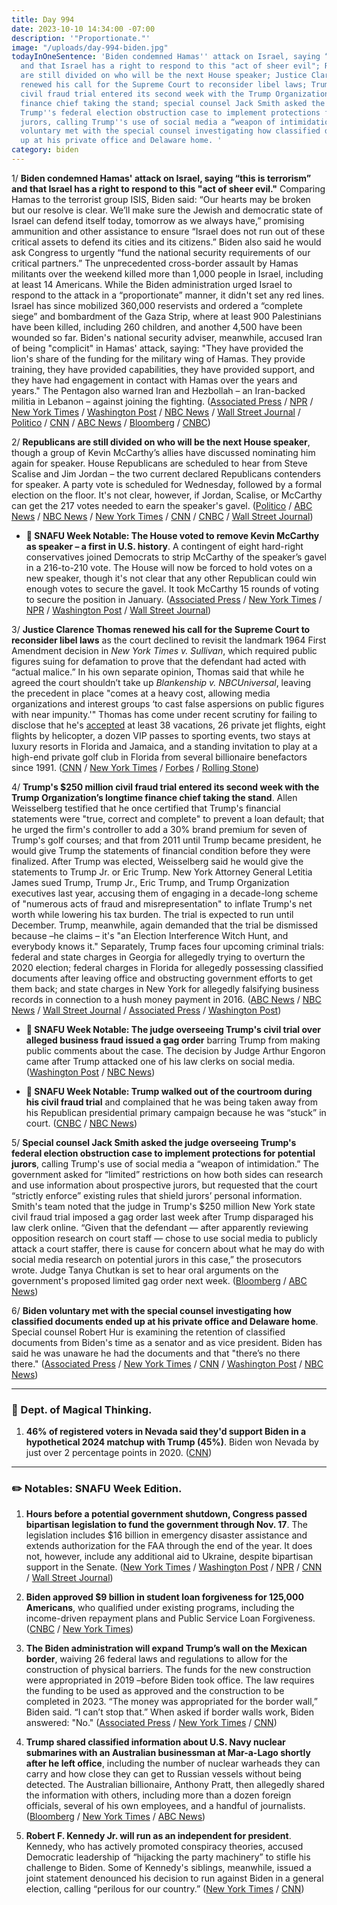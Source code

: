```yaml
---
title: Day 994
date: 2023-10-10 14:34:00 -07:00
description: '"Proportionate."'
image: "/uploads/day-994-biden.jpg"
todayInOneSentence: 'Biden condemned Hamas'' attack on Israel, saying “this is terrorism”
  and that Israel has a right to respond to this "act of sheer evil"; Republicans
  are still divided on who will be the next House speaker; Justice Clarence Thomas
  renewed his call for the Supreme Court to reconsider libel laws; Trump''s $250 million
  civil fraud trial entered its second week with the Trump Organization’s longtime
  finance chief taking the stand; special counsel Jack Smith asked the judge overseeing
  Trump''s federal election obstruction case to implement protections for potential
  jurors, calling Trump''s use of social media a “weapon of intimidation”; and Biden
  voluntary met with the special counsel investigating how classified documents ended
  up at his private office and Delaware home. '
category: biden
---
```


1/ **Biden condemned Hamas' attack on Israel, saying “this is terrorism” and that Israel has a right to respond to this "act of sheer evil."** Comparing Hamas to the terrorist group ISIS, Biden said: “Our hearts may be broken but our resolve is clear. We’ll make sure the Jewish and democratic state of Israel can defend itself today, tomorrow as we always have,” promising ammunition and other assistance to ensure “Israel does not run out of these critical assets to defend its cities and its citizens.” Biden also said he would ask Congress to urgently “fund the national security requirements of our critical partners.” The unprecedented cross-border assault by Hamas militants over the weekend killed more than 1,000 people in Israel, including at least 14 Americans. While the Biden administration urged Israel to respond to the attack in a “proportionate” manner, it didn't set any red lines. Israel has since mobilized 360,000 reservists and ordered a “complete siege” and bombardment of the Gaza Strip, where at least 900 Palestinians have been killed, including 260 children, and another 4,500 have been wounded so far. Biden's national security adviser, meanwhile, accused Iran of being "complicit" in Hamas' attack, saying: "They have provided the lion's share of the funding for the military wing of Hamas. They provide training, they have provided capabilities, they have provided support, and they have had engagement in contact with Hamas over the years and years." The Pentagon also warned Iran and Hezbollah – an Iran-backed militia in Lebanon – against joining the fighting. ([Associated Press](https://apnews.com/article/biden-israel-hamas-war-ae0217d2317002ddca003017df85e04f) / [NPR](https://www.npr.org/2023/10/10/1204861972/biden-will-address-the-nation-on-the-israel-attack) / [New York Times](https://www.nytimes.com/live/2023/10/10/world/israel-hamas-war-gaza) / [Washington Post](https://www.washingtonpost.com/world/2023/10/10/israel-hamas-war-gaza-attack-updates/) / [NBC News](https://www.nbcnews.com/politics/white-house/biden-delivers-remarks-israel-hamas-war-white-house-rcna119647) / [Wall Street Journal](https://www.wsj.com/livecoverage/israel-hamas-war-gaza) / [Politico](https://www.politico.com/news/2023/10/10/us-israel-response-hamas-00120733) / [CNN](https://www.cnn.com/middleeast/live-news/israel-hamas-war-gaza-10-10-23/index.html) / [ABC News](https://abcnews.go.com/International/live-updates/israel-gaza-hamas/?id=103804516) / [Bloomberg](https://www.bloomberg.com/news/articles/2023-10-10/biden-says-us-surging-military-aid-to-israel-following-attack?srnd=premium&sref=MIBMEEoj) / [CNBC](https://www.cnbc.com/2023/10/10/israel-hamas-gaza-live-updates.html))

2/ **Republicans are still divided on who will be the next House speaker**, though a group of Kevin McCarthy’s allies have discussed nominating him again for speaker. House Republicans are scheduled to hear from Steve Scalise and Jim Jordan – the two current declared Republicans contenders for speaker. A party vote is scheduled for Wednesday, followed by a formal election on the floor. It's not clear, however, if Jordan, Scalise, or McCarthy can get the 217 votes needed to earn the speaker's gavel. ([Politico](https://www.politico.com/live-updates/2023/10/10/congress/mccarthy-speaker-vote-israel-math-00120720) / [ABC News](https://abcnews.go.com/Politics/republicans-divided-house-speaker-amid-mounting-pressure/story?id=103860118) / [NBC News](https://www.nbcnews.com/politics/congress/live-blog/house-speaker-vote-live-updates-rcna119454) / [New York Times](https://www.nytimes.com/2023/10/09/us/politics/mccarthy-speaker.html) / [CNN](https://www.cnn.com/2023/10/10/politics/house-speaker-fight-latest/index.html) / [CNBC](https://www.cnbc.com/2023/10/10/scalise-and-jordan-vie-to-replace-mccarthy-in-house-speaker-race.html) / [Wall Street Journal](https://www.wsj.com/politics/steve-scalise-jim-jordan-to-make-pitches-for-house-speaker-as-gop-worries-grow-25cae8e6))

* **📌 SNAFU Week Notable: The House voted to remove Kevin McCarthy as speaker – a first in U.S. history**. A contingent of eight hard-right conservatives joined Democrats to strip McCarthy of the speaker’s gavel in a 216-to-210 vote. The House will now be forced to hold votes on a new speaker, though it's not clear that any other Republican could win enough votes to secure the gavel. It took McCarthy 15 rounds of voting to secure the position in January. ([Associated Press](https://apnews.com/article/mccarthy-gaetz-speaker-motion-to-vacate-congress-327e294a39f8de079ef5e4abfb1fa555) / [New York Times](https://www.nytimes.com/live/2023/10/03/us/mccarthy-gaetz-speaker-news) / [NPR](https://www.npr.org/2023/10/03/1203310040/mccarthy-gaetz-speaker-news) / [Washington Post](https://www.washingtonpost.com/politics/2023/10/03/kevin-mccarthy-house-speaker-vote-2/) / [Wall Street Journal](https://www.wsj.com/livecoverage/house-speaker-vote-kevin-mccarthy-matt-gaetz))

3/ **Justice Clarence Thomas renewed his call for the Supreme Court to reconsider libel laws** as the court declined to revisit the landmark 1964 First Amendment decision in *New York Times v. Sullivan*, which required public figures suing for defamation to prove that the defendant had acted with “actual malice.” In his own separate opinion, Thomas said that while he agreed the court shouldn’t take up *Blankenship v. NBCUniversal*, leaving the precedent in place "comes at a heavy cost, allowing media organizations and interest groups ‘to cast false aspersions on public figures with near impunity.'" Thomas has come under recent scrutiny for failing to disclose that he's [accepted](https://whatthefuckjusthappenedtoday.com/2023/08/10/day-933/#1-supreme-court-justice-clarence-tho) at least 38 vacations, 26 private jet flights, eight flights by helicopter, a dozen VIP passes to sporting events, two stays at luxury resorts in Florida and Jamaica, and a standing invitation to play at a high-end private golf club in Florida from several billionaire benefactors since 1991. ([CNN](https://www.cnn.com/2023/10/10/politics/new-york-times-sullivan-libel-defamation-law-supreme-court-case/index.html) / [New York Times](https://www.nytimes.com/2023/10/10/us/clarence-thomas-libel-supreme-court.html) / [Forbes](https://www.forbes.com/sites/alisondurkee/2023/10/10/supreme-court-rejects-defamation-case-but-clarence-thomas-still-wants-to-make-it-harder-for-media-to-cast-false-aspersions/?sh=7bab57b11002) / [Rolling Stone](https://www.rollingstone.com/politics/politics-news/clarence-thomas-challenge-landmark-defamation-ruling-1234850483/))

4/ **Trump's $250 million civil fraud trial entered its second week with the Trump Organization’s longtime finance chief taking the stand**. Allen Weisselberg testified that he once certified that Trump's financial statements were "true, correct and complete" to prevent a loan default; that he urged the firm's controller to add a 30% brand premium for seven of Trump's golf courses; and  that from 2011 until Trump became president, he would give Trump the statements of financial condition before they were finalized. After Trump was elected, Weisselberg said he would give the statements to Trump Jr. or Eric Trump. New York Attorney General Letitia James sued Trump, Trump Jr., Eric Trump, and Trump Organization executives last year, accusing them of engaging in a decade-long scheme of "numerous acts of fraud and misrepresentation" to inflate Trump's net worth while lowering his tax burden. The trial is expected to run until December. Trump, meanwhile, again demanded that the trial be dismissed because –he claims – it's "an Election Interference Witch Hunt, and everybody knows it." Separately, Trump faces four upcoming criminal trials: federal and state charges in Georgia for allegedly trying to overturn the 2020 election; federal charges in Florida for allegedly possessing classified documents after leaving office and obstructing government efforts to get them back; and state charges in New York for allegedly falsifying business records in connection to a hush money payment in 2016. ([ABC News](https://abcnews.go.com/US/live-updates/trump-fraud-trial/?id=103642561) / [NBC News](https://www.nbcnews.com/politics/live-blog/trump-fraud-trial-live-updates-rcna119250) / [Wall Street Journal](https://www.wsj.com/us-news/former-trump-finance-chief-in-testimony-says-penthouse-assets-were-overvalued-7cedc1a0) / [Associated Press](https://apnews.com/article/donald-trump-letitia-james-fraud-new-york-71df7b5f1e4d3c89937efa77e2922914) / [Washington Post](https://www.washingtonpost.com/politics/2023/10/10/trump-fraud-trial-property-value-wealth/))

* **📌 SNAFU Week Notable: The judge overseeing Trump's civil trial over alleged business fraud issued a gag order** barring Trump from making public comments about the case. The decision by Judge Arthur Engoron came after Trump attacked one of his law clerks on social media. ([Washington Post](https://www.washingtonpost.com/politics/2023/10/03/trump-civil-fraud-trial-ny/) / [NBC News](https://www.nbcnews.com/politics/live-blog/trump-fraud-trial-live-updates-rcna118408))

* **📌 SNAFU Week Notable: Trump walked out of the courtroom during his civil fraud trial** and complained that he was being taken away from his Republican presidential primary campaign because he was “stuck” in court. ([CNBC](https://www.cnbc.com/2023/10/05/trump-ordered-to-give-info-on-ny-businesses-amid-possible-dissolution.html) / [NBC News](https://www.nbcnews.com/news/live-blog/rcna118694))

5/ **Special counsel Jack Smith asked the judge overseeing Trump's federal election obstruction case to implement protections for potential jurors**, calling Trump's use of social media a “weapon of intimidation.” The government asked for “limited” restrictions on how both sides can research and use information about prospective jurors, but requested that the court “strictly enforce” existing rules that shield jurors’ personal information. Smith's team noted that the judge in Trump's $250 million New York state civil fraud trial imposed a gag order last week after Trump disparaged his law clerk online. “Given that the defendant — after apparently reviewing opposition research on court staff — chose to use social media to publicly attack a court staffer, there is cause for concern about what he may do with social media research on potential jurors in this case,” the prosecutors wrote. Judge Tanya Chutkan is set to hear oral arguments on the government's proposed limited gag order next week. ([Bloomberg](https://www.bloomberg.com/news/articles/2023-10-10/trump-jurors-need-extra-protection-in-2020-case-prosecutors-say?srnd=premium&sref=MIBMEEoj) / [ABC News](https://abcnews.go.com/US/citing-trumps-social-posts-special-counsel-asks-judge/story?id=103865312))

6/ **Biden voluntary met with the special counsel investigating how classified documents ended up at his private office and Delaware home**. Special counsel Robert Hur is examining the retention of classified documents from Biden's time as a senator and as vice president. Biden has said he was unaware he had the documents and that "there’s no there there." ([Associated Press](https://apnews.com/article/biden-special-counsel-classified-documents-025f25d04a5c0e45d758fbaaa2f231b8) / [New York Times](https://www.nytimes.com/2023/10/09/us/special-counsel-biden-interview.html) / [CNN](https://www.cnn.com/2023/10/09/politics/joe-biden-special-counsel-hur-interview-documents-probe) / [Washington Post](https://www.washingtonpost.com/national-security/2023/10/09/biden-classified-documents-interview/) / [NBC News](https://www.nbcnews.com/politics/joe-biden/biden-interviewed-special-counsel-classified-documents-investigation-rcna119618))

---

### 🔮 Dept. of Magical Thinking.

1. **46% of registered voters in Nevada said they'd support Biden in a hypothetical 2024 matchup with Trump (45%)**. Biden won Nevada by just over 2 percentage points in 2020. ([CNN](https://www.cnn.com/2023/10/10/politics/cnn-poll-nevada/index.html))

---

### ✏️ Notables: SNAFU Week Edition.

1. **Hours before a potential government shutdown, Congress passed bipartisan legislation to fund the government through Nov. 17**. The legislation includes $16 billion in emergency disaster assistance and extends authorization for the FAA through the end of the year. It does not, however, include any additional aid to Ukraine, despite bipartisan support in the Senate. ([New York Times](https://www.nytimes.com/live/2023/09/30/us/government-shutdown-news) / [Washington Post](https://www.washingtonpost.com/politics/2023/09/30/government-shutdown-updates/) / [NPR](https://www.npr.org/2023/09/30/1202839419/house-and-senate-race-to-find-agreement-ahead-shutdown-deadline) / [CNN](https://www.cnn.com/webview/politics/live-news/government-shutdown-deadline-09-30-23/index.html) / [Wall Street Journal](https://www.wsj.com/politics/policy/federal-government-shutdown-deadline-d714a1ef))

2. **Biden approved $9 billion in student loan forgiveness for 125,000 Americans**, who qualified under existing programs, including the income-driven repayment plans and Public Service Loan Forgiveness. ([CNBC](https://www.cnbc.com/2023/10/04/biden-cancels-9-billion-in-student-debt-for-125000-borrowers-.html) / [New York Times](https://www.nytimes.com/2023/10/04/us/politics/biden-student-loans.html))

3. **The Biden administration will expand Trump’s wall on the Mexican border**, waiving 26 federal laws and regulations to allow for the construction of physical barriers. The funds for the new construction were appropriated in 2019 –before Biden took office. The law requires the funding to be used as approved and the construction to be completed in 2023. “The money was appropriated for the border wall,” Biden said. “I can’t stop that.” When asked if border walls work, Biden answered: "No." ([Associated Press](https://apnews.com/article/biden-us-mexico-border-wall-immigration-texas-f99fd10257292a898618236df3613979) / [New York Times](https://www.nytimes.com/2023/10/05/us/biden-border-wall-waiver.html) / [CNN](https://www.cnn.com/2023/10/05/politics/biden-administration-border-wall/index.html))

4. **Trump shared classified information about U.S. Navy nuclear submarines with an Australian businessman at Mar-a-Lago shortly after he left office**, including the number of nuclear warheads they can carry and how close they can get to Russian vessels without being detected. The Australian billionaire, Anthony Pratt, then allegedly shared the information with others, including more than a dozen foreign officials, several of his own employees, and a handful of journalists. ([Bloomberg](https://www.bloomberg.com/news/articles/2023-10-06/key-us-nuclear-secrets-at-heart-of-latest-trump-leak-allegations?sref=MIBMEEoj) / [New York Times](https://www.nytimes.com/2023/10/05/us/politics/trump-nuclear-submarine-classified-documents.html) / [ABC News](https://abcnews.go.com/US/after-white-house-trump-allegedly-discussed-potentially-sensitive/story?id=103760456))

5. **Robert F. Kennedy Jr. will run as an independent for president**. Kennedy, who has actively promoted conspiracy theories, accused Democratic leadership of “hijacking the party machinery” to stifle his challenge to Biden. Some of Kennedy's siblings, meanwhile, issued a joint statement denounced his decision to run against Biden in a general election, calling “perilous for our country.” ([New York Times](https://www.nytimes.com/2023/10/09/us/politics/robert-f-kennedy-jr-independent.html?smid=nytcore-ios-share&referringSource=articleShare) / [CNN](https://www.cnn.com/2023/10/09/politics/kennedy-independent-campaign))
